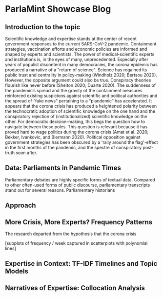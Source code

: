 # ParlaMint Showcase Blog



## Introduction to the topic

Scientific knowledge and expertise stands at the center of recent government responses to the current SARS-CoV-2 pandemic. Containment strategies, vaccination efforts and economic policies are informed and shaped by experts and scientists. The power of medical-scientific experts and institutions is, in the eyes of many, unprecedented. Especially after years of populist discontent in many democracies, the corona epidemic has produced a narrative of a "return of science". Science has regained its public trust and centrality in policy-making (Windholz 2020; Bertsou 2020). However, the opposite argument could also be true. Conspiracy theories flourish like never before (Shelton 2020; Duarte 2020). The suddenness of the pandemic’s spread and the gravity of the containment measures reinforced existing suspicions against scientific and political authorities and the spread of “fake news” pertaining to a “plandemic” has accelerated. It appears that the corona crisis has produced a heightened polarity between the technocratic adoption of scientific knowledge on the one hand and the conspiratory rejection of (institutionalized) scientific knowledge on the other. For democratic decision-making, this begs the question how to navigate between these poles. This question is relevant because it has proved hard to wage politics during the corona crisis (Amat et al. 2020; Bekker, Ivankovic, and Biermann 2020). Political opposition against government strategies has been obscured by a 'rally around the flag'-effect in the first months of the pandemic, and the spectre of conspiratory post-truth soon after.

## Data: Parliaments in Pandemic Times

Parliamentary debates are highly specific forms of textual data. Compared to other often-used forms of public discourse, parliamentary transcripts stand out for several reasons. Parliamentary historians 

## Approach



## More Crisis, More Experts? Frequency Patterns

The research departed from the hypothesis that the corona crisis 



[subplots of frequency / week captured in scatterplots with polynomial lines]

## Expertise in Context: TF-IDF Timelines and Topic Models



## Narratives of Expertise: Collocation Analysis



